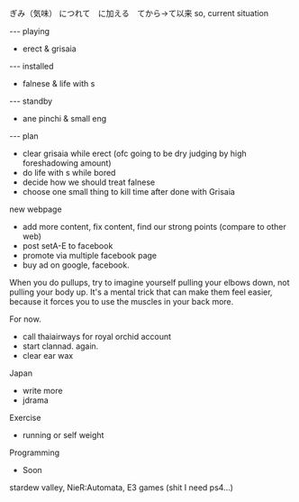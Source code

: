 ぎみ（気味） につれて　に加える　てから→て以来
so, current situation

--- playing
- erect & grisaia

--- installed
- falnese & life with s

--- standby
- ane pinchi & small eng

--- plan
- clear grisaia while erect (ofc going to be dry judging by high foreshadowing amount)
- do life with s while bored
- decide how we should treat falnese
- choose one small thing to kill time after done with Grisaia

new webpage
- add more content, fix content, find our strong points (compare to other web)
- post setA-E to facebook
- promote via multiple facebook page
- buy ad on google, facebook.

When you do pullups, try to imagine yourself pulling your elbows down, not pulling your body up. It's a mental trick that can make them feel easier, because it forces you to use the muscles in your back more.

For now.
- call thaiairways for royal orchid account
- start clannad. again.
- clear ear wax

Japan
- write more
- jdrama

Exercise
- running or self weight

Programming
- Soon

stardew valley, 
NieR:Automata,
E3 games (shit I need ps4...)



